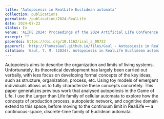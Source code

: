 ```yaml
---
title: "Autopoiesis in RealLife Euclidean automata"
collection: publications
permalink: /publication/2024-RealLife
date: 2024-07-23
status: In
venue: 'ALIFE 2024: Proceedings of the 2024 Artificial Life Conference'
excerpt: ""
paperdoi: https://doi.org/10.1162/isal_a_00723
paperurl: 'http://ThomasGaul.github.io/files/Gaul - Autopoiesis in RealLife Euclidean automata.pdf'
citation: 'Gaul, T. M. (2024). Autopoiesis in RealLife Euclidean automata. In <i>ALIFE 2024: Proceedings of the 2024 Artificial Life Conference</i>, pages 818-826. MIT Press.'
---
```


Autopoiesis aims to describe the organization and limits of living systems. Unfortunately, its theoretical development has largely been carried out verbally, with less focus on developing formal concepts of the key ideas, such as structure, organization, process, etc. Using toy models of emergent individuals allows us to fully characterize these concepts concretely. This paper generalizes previous work that analysed autopoiesis in the Game of Life. I use the Larger than Life family of cellular automata to explore how the concepts of production process, autopoietic network, and cognitive domain extend to this space, before moving to the continuum limit in RealLife &mdash; a continuous-space, discrete-time family of Euclidean automata.

